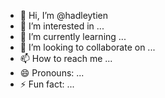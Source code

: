 - 👋 Hi, I’m @hadleytien
- 👀 I’m interested in ...
- 🌱 I’m currently learning ...
- 💞️ I’m looking to collaborate on ...
- 📫 How to reach me ...
- 😄 Pronouns: ...
- ⚡ Fun fact: ...

<!---
hadleytien/hadleytien is a ✨ special ✨ repository because its `README.md` (this file) appears on your GitHub profile.
You can click the Preview link to take a look at your changes.
--->
